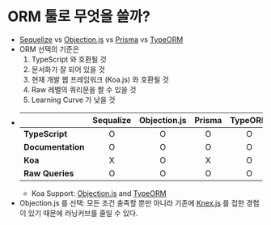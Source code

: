 # ORM 툴로 무엇을 쓸까?

- [Sequelize](https://sequelize.org) vs [Objection.js](https://vincit.github.io/objection.js/) vs [Prisma](https://www.prisma.io/docs/concepts/overview/why-prisma) vs [TypeORM](https://typeorm.io)
- ORM 선택의 기준은
  1. TypeScript 와 호환될 것
  2. 문서화가 잘 되어 있을 것
  3. 현재 개발 웹 프레임워크 (Koa.js) 와 호환될 것
  4. Raw 레벨의 쿼리문을 짤 수 있을 것
  5. Learning Curve 가 낮을 것
- |                   | Sequalize | Objection.js | Prisma | TypeORM |
  | ----------------- | :-------: | :----------: | :----: | :-----: |
  | **TypeScript**    |     O     |      O       |   O    |    O    |
  | **Documentation** |     O     |      O       |   O    |    O    |
  | **Koa**           |     X     |      O       |   X    |    O    |
  | **Raw Queries**   |     O     |      O       |   O    |    O    |
  - Koa Support: [Objection.js](https://vincit.github.io/objection.js/guide/getting-started.html#getting-started) and [TypeORM](https://typeorm.io/#samples)
- Objection.js 를 선택: 모든 조건 충족할 뿐만 아니라 기존에 [Knex.js](https://knexjs.org) 를 접한 경험이 있기 때문에 러닝커브를 줄일 수 있다.
